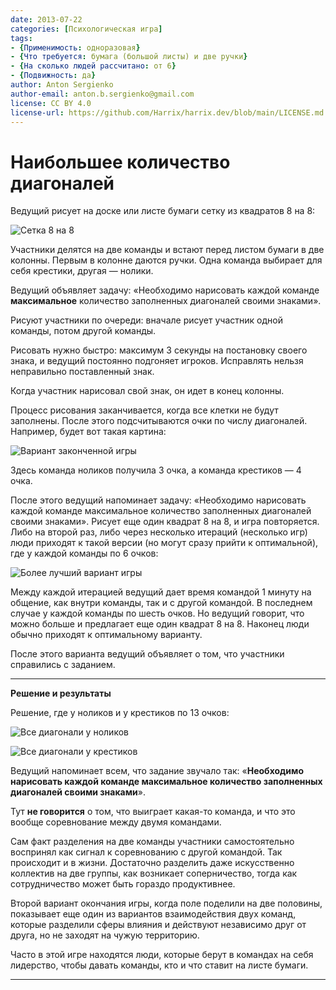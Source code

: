 ```yaml
---
date: 2013-07-22
categories: [Психологическая игра]
tags:
- {Применимость: одноразовая}
- {Что требуется: бумага (большой листы) и две ручки}
- {На сколько людей рассчитано: от 6}
- {Подвижность: да}
author: Anton Sergienko
author-email: anton.b.sergienko@gmail.com
license: CC BY 4.0
license-url: https://github.com/Harrix/harrix.dev/blob/main/LICENSE.md
---
```


# Наибольшее количество диагоналей

Ведущий рисует на доске или листе бумаги сетку из квадратов 8 на 8:

![Сетка 8 на 8](img/game_01.svg)

Участники делятся на две команды и встают перед листом бумаги в две колонны. Первым в колонне даются ручки. Одна команда выбирает для себя крестики, другая — нолики.

Ведущий объявляет задачу: «Необходимо нарисовать каждой команде **максимальное** количество заполненных диагоналей своими знаками».

Рисуют участники по очереди: вначале рисует участник одной команды, потом другой команды.

Рисовать нужно быстро: максимум 3 секунды на постановку своего знака, и ведущий постоянно подгоняет игроков. Исправлять нельзя неправильно поставленный знак.

Когда участник нарисовал свой знак, он идет в конец колонны.

Процесс рисования заканчивается, когда все клетки не будут заполнены. После этого подсчитываются очки по числу диагоналей. Например, будет вот такая картина:

![Вариант законченной игры](img/game_02.svg)

Здесь команда ноликов получила 3 очка, а команда крестиков — 4 очка.

После этого ведущий напоминает задачу: «Необходимо нарисовать каждой команде максимальное количество заполненных диагоналей своими знаками». Рисует еще один квадрат 8 на 8, и игра повторяется. Либо на второй раз, либо через несколько итераций (несколько игр) люди приходят к такой версии (но могут сразу прийти к оптимальной), где у каждой команды по 6 очков:

![Более лучший вариант игры](img/game_03.svg)

Между каждой итерацией ведущий дает время командой 1 минуту на общение, как внутри команды, так и с другой командой. В последнем случае у каждой команды по шесть очков. Но ведущий говорит, что можно больше и предлагает еще один квадрат 8 на 8. Наконец люди обычно приходят к оптимальному варианту.

После этого варианта ведущий объявляет о том, что участники справились с заданием.

---

**Решение и результаты** <!-- !details -->

Решение, где у ноликов и у крестиков по 13 очков:

![Все диагонали у ноликов](img/game_04.svg)

![Все диагонали у крестиков](img/game_05.svg)

Ведущий напоминает всем, что задание звучало так: «**Необходимо нарисовать каждой команде максимальное количество заполненных диагоналей своими знаками**».

Тут **не говорится** о том, что выиграет какая-то команда, и что это вообще соревнование между двумя командами.

Сам факт разделения на две команды участники самостоятельно воспринял как сигнал к соревнованию с другой командой. Так происходит и в жизни. Достаточно разделить даже искусственно коллектив на две группы, как возникает соперничество, тогда как сотрудничество может быть гораздо продуктивнее.

Второй вариант окончания игры, когда поле поделили на две половины, показывает еще один из вариантов взаимодействия двух команд, которые разделили сферы влияния и действуют независимо друг от друга, но не заходят на чужую территорию.

Часто в этой игре находятся люди, которые берут в командах на себя лидерство, чтобы давать команды, кто и что ставит на листе бумаги.

---
